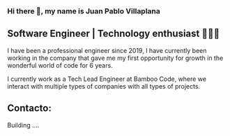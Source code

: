 ### Hi there 👋, my name is Juan Pablo Villaplana

## Software Engineer | Technology enthusiast 👨🏽‍💻

I have been a professional engineer since 2019, I have currently been working in the company that gave me my first opportunity for growth in the wonderful world of code for 6 years.

I currently work as a Tech Lead Engineer at Bamboo Code, where we interact with multiple types of companies with all types of projects.


## Contacto:

Building ....



